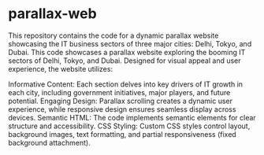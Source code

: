 # parallax-web
This repository contains the code for a dynamic parallax website showcasing the IT business sectors of three major cities: Delhi, Tokyo, and Dubai. 
This code showcases a parallax website exploring the booming IT sectors of Delhi, Tokyo, and Dubai. Designed for visual appeal and user experience, the website utilizes:

Informative Content: Each section delves into key drivers of IT growth in each city, including government initiatives, major players, and future potential.
Engaging Design: Parallax scrolling creates a dynamic user experience, while responsive design ensures seamless display across devices.
Semantic HTML: The code implements semantic elements for clear structure and accessibility.
CSS Styling: Custom CSS styles control layout, background images, text formatting, and partial responsiveness (fixed background attachment).
